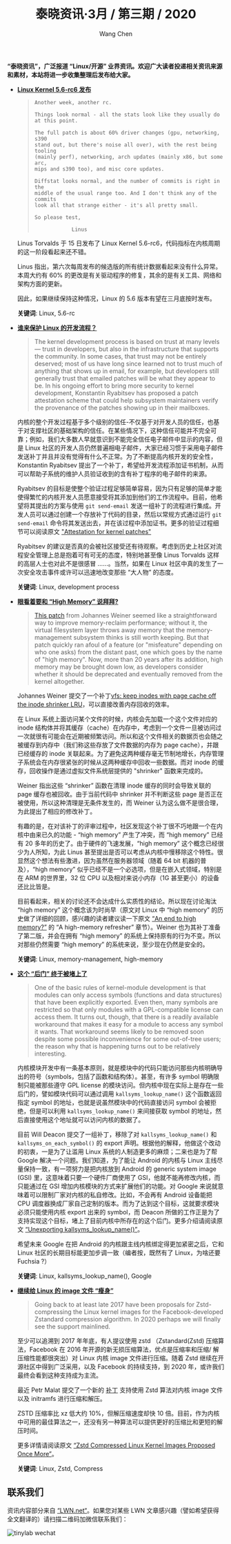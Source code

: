 ﻿---
title: 泰晓资讯·3月 / 第三期 / 2020
author: 'Wang Chen'
group: news
draft: false
top: true
album: 泰晓资讯
layout: weekly
license: "cc-by-nc-nd-4.0"
permalink: /tinylab-weekly-03-3rd-2020/
tags:
  - Linux
  - 5.6-rc	
  - development process
  - memory-management
  - high-memory
  - kallsyms_lookup_name()
  - Google
  - Zstd
  - Compress
categories:
  - 泰晓资讯
  - 技术动态
  - 行业动向
---

**“泰晓资讯”，广泛报道 “Linux/开源” 业界资讯。欢迎广大读者投递相关资讯来源和素材，本站将进一步收集整理后发布给大家。**

- [**Linux Kernel 5.6-rc6 发布**](https://lwn.net/Articles/815037/)

    > ```
    > Another week, another rc.
    > 
    > Things look normal - all the stats look like they usually do at this point.
    > 
    > The full patch is about 60% driver changes (gpu, networking, s390
    > stand out, but there's noise all over), with the rest being tooling
    > (mainly perf), networking, arch updates (mainly x86, but some arc,
    > mips and s390 too), and misc core updates.
    > 
    > Diffstat looks normal, and the number of commits is right in the
    > middle of the usual range too. And I don't think any of the commits
    > look all that strange either - it's all pretty small.
    > 
    > So please test,
    > 
    >             Linus
    > ```

    Linus Torvalds 于 15 日发布了 Linux Kernel 5.6-rc6，代码指标在内核周期的这一阶段看起来还不错。

    Linus 指出，第六次每周发布的候选版的所有统计数据看起来没有什么异常。 本周大约有 60% 的更改是有关驱动程序的修复，其余的是有关工具、网络和架构方面的更新。 

    因此，如果继续保持这种情况，Linux 的 5.6 版本有望在三月底按时发布。
    
    **关键词**: Linux, 5.6-rc

- [**谁来保护 Linux 的开发流程？**](https://lwn.net/Articles/813646/)

    > The kernel development process is based on trust at many levels — trust in developers, but also in the infrastructure that supports the community. In some cases, that trust may not be entirely deserved; most of us have long since learned not to trust much of anything that shows up in email, for example, but developers still generally trust that emailed patches will be what they appear to be. In his ongoing effort to bring more security to kernel development, Konstantin Ryabitsev has proposed a patch attestation scheme that could help subsystem maintainers verify the provenance of the patches showing up in their mailboxes.

    内核的整个开发过程基于多个级别的信任-不仅基于对开发人员的信任，也基于对支撑社区的基础架构的信任。在某些情况下，这种信任可能并不完全可靠；例如，我们大多数人早就意识到不能完全信任电子邮件中显示的内容，但是 Linux 社区的开发人员仍然普遍相电子邮件，大家已经习惯于采用电子邮件发送补丁并且并没有觉得有什么不正常。为了不断提高内核开发的安全性，Konstantin Ryabitsev 提出了一个补丁，希望给开发流程添加证书机制，从而可以帮助子系统的维护人员验证收到的含有补丁程序的电子邮件的来源。

    Ryabitsev 的目标是使整个验证过程足够简单容易，因为只有足够的简单才能使得繁忙的内核开发人员愿意接受将其添加到他们的工作流程中。目前，他希望将其提出的方案与使用 `git send-email` 发送一组补丁的流程进行集成。开发人员可以通过创建一个存放补丁代码的目录，然后以常规方式通过运行 `git send-email` 命令将其发送出去，并在该过程中添加证书。更多的验证过程细节可以阅读原文 ["Attestation for kernel patches"](https://lwn.net/Articles/813646/)

    Ryabitsev 的建议是否真的会被社区接受还有待观察。考虑到历史上社区对流程安全管理上总是抱着可有可无的态度，特别地甚至像 Linus Torvalds 这样的高层人士也对此不是很感冒 ......。当然，如果在 Linux 社区中真的发生了一次安全攻击事件或许可以迅速地改变那些 “大人物” 的态度。

    **关键词**: Linux, development process

- [**眼看着要和 “High Memory” 说拜拜?**](https://lwn.net/Articles/813201/)

    > [This patch](https://lwn.net/ml/linux-kernel/20200211175507.178100-1-hannes@cmpxchg.org/) from Johannes Weiner seemed like a straightforward way to improve memory-reclaim performance; without it, the virtual filesystem layer throws away memory that the memory-management subsystem thinks is still worth keeping. But that patch quickly ran afoul of a feature (or "misfeature" depending on who one asks) from the distant past, one which goes by the name of "high memory". Now, more than 20 years after its addition, high memory may be brought down low, as developers consider whether it should be deprecated and eventually removed from the kernel altogether.

    Johannes Weiner 提交了一个补丁[vfs: keep inodes with page cache off the inode shrinker LRU](https://lwn.net/ml/linux-kernel/20200211175507.178100-1-hannes@cmpxchg.org/)，可以直接改善内存回收的效率。

    在 Linux 系统上面访问某个文件的时候，内核会先加载一个这个文件对应的 inode 结构体并将其缓存（cache）在内存中，考虑到一个文件一旦被访问过一次就很有可能会在近期被频繁访问。所以和这个文件相关的数据页也会随之被缓存到内存中（我们称这些存放了文件数据的内存为 page cache），并跟已经缓存的 inode 关联起来。为了避免这两种缓存毫无节制地增长，内存管理子系统会在内存很紧张的时候从这两种缓存中回收一些数据。而对 inode 的缓存，回收操作是通过虚拟文件系统层提供的 "shrinker" 函数来完成的。

    Weiner 指出这些 “shrinker” 函数在清理 inode 缓存的同时会导致关联的 page 缓存也被回收。由于当前代码中 shrinker 并不判断这些 page 是否正在被使用，所以这种清理是无条件发生的，而 Weiner 认为这么做不是很合理，为此提出了相应的修改补丁。

    有趣的是，在对该补丁的评审过程中，社区发现这个补丁很不巧地跟一个在内核中由来已久的功能 - “high memory” 产生了冲突，而 “high memory” 已经有 20 多年的历史了。由于硬件的飞速发展，“high memory” 这个概念已经很少为人所知，为此 Linus 甚至提出是否可以考虑从内核中慢移除这个特性。很显然这个想法有些激进，因为虽然在服务器领域（随着 64 bit 机器的普及），“high memory” 似乎已经不是一个必选项，但是在嵌入式领域，特别是在 ARM 的世界里，32 位 CPU 以及相对来说小内存（1G 甚至更小）的设备还比比皆是。

    目前看起来，相关的讨论还不会达成什么实质性的结论。所以现在讨论淘汰 “high memory” 这个概念该为时尚早（原文对 Linux 中 “high memory” 的历史做了详细的回顾，感兴趣的读者建议读一下原文 [“An end to high memory?”](https://lwn.net/Articles/813201/) 的 “A high-memory refresher” 章节）。Weiner 也为其补丁准备了第二版，并会在拥有 “high memory” 的系统上保持原有的行为不变。所以对那些仍然需要 “high memory” 的系统来说，至少现在仍然是安全的。  

    **关键词**: Linux, memory-management, high-memory

- [**这个 “后门” 终于被堵上了**](https://lwn.net/Articles/813350/)

    > One of the basic rules of kernel-module development is that modules can only access symbols (functions and data structures) that have been explicitly exported. Even then, many symbols are restricted so that only modules with a GPL-compatible license can access them. It turns out, though, that there is a readily available workaround that makes it easy for a module to access any symbol it wants. That workaround seems likely to be removed soon despite some possible inconvenience for some out-of-tree users; the reason why that is happening turns out to be relatively interesting.

    内核模块开发中有一条基本原则，就是模块中的代码只能访问那些内核明确导出的符号（symbols，包括了函数和结构体）。甚至，有许多 symbol 明确限制只能被那些遵守 GPL license 的模块访问。但内核中现在实际上是存在一些后门的，譬如模块代码可以通过调用 `kallsyms_lookup_name()` 这个函数返回指定 symbol 的地址，也就是说虽然模块中的代码直接访问 symbol 会被拒绝，但是可以利用 `kallsyms_lookup_name()` 来间接获取 symbol 的地址，然后直接使用这个地址就可以访问内核的数据了。

    目前 Will Deacon 提交了一组补丁，移除了对 `kallsyms_lookup_name()` 和 `kallsyms_on_each_symbol()` 的 export 声明。根据他的解释，他做这个改动的初衷，一是为了让滥用 Linux 系统的人制造更多的麻烦；二来也是为了帮 Google 解决一个问题。我们知道，为了能让 Android 的内核与 Linux 主线尽量保持一致，有一项努力是把内核放到 Android 的 generic system image (GSI) 里，这意味着只要一个硬件厂商使用了 GSI，他就不能再修改内核，而只能通过在 GSI 增加内核模块的方式来扩展他们的功能。对 Google 来说就意味着可以限制厂家对内核的私自修改。比如，不会再有 Android 设备能把 CPU 调度器换成厂家自己定制的版本。而为了达到这个目标，这就要求模块必须只能使用内核 export 出来的 symbol，而 Deacon 所做的工作正是为了支持实现这个目标，堵上了目前内核中所存在的这个后门。更多介绍请阅读原文 [“Unexporting kallsyms_lookup_name()”](https://lwn.net/Articles/813350/)。

    希望未来 Google 在把 Android 的内核跟主线内核绑定得更加紧密之后，它和 Linux 社区的长期目标能更加步调一致（编者按，既然有了 Linux，为啥还要 Fuchsia ?）

    **关键词**: Linux, kallsyms_lookup_name(), Google

- [**继续给 Linux 的 image 文件 “瘦身”**](https://www.phoronix.com/scan.php?page=news_item&px=Zstd-Linux-Compressed-2020)

    > Going back to at least late 2017 have been proposals for Zstd-compressing the Linux kernel images for the Facebook-developed Zstandard compression algorithm. In 2020 perhaps we will finally see the support mainlined.

    至少可以追溯到 2017 年年底，有人提议使用 zstd （Zstandard(Zstd) 压缩算法，Facebook 在 2016 年开源的新无损压缩算法，优点是压缩率和压缩/ 解压缩性能都很突出）对 Linux 内核 image 文件进行压缩。随着 Zstd 继续在开源社区中得到广泛采用，以及 Facebook 的持续支持，到 2020 年，或许我们最终会看到这种支持成为主流。

    最近 Petr Malat 提交了一个新的 [补丁](https://lore.kernel.org/lkml/20200316143018.1366-1-oss@malat.biz/) 支持使用 Zstd 算法对内核 image 文件以及 initramfs 进行压缩和解压。

    ZSTD 压缩率比 xz 低大约 10%，但解压缩速度却快 10 倍。目前，作为内核中可用的最佳算法之一，还没有另一种算法可以提供更好的压缩比和更短的解压时间。
    
    更多详情请阅读原文 [“Zstd Compressed Linux Kernel Images Proposed Once More”](https://www.phoronix.com/scan.php?page=news_item&px=Zstd-Linux-Compressed-2020)。

    **关键词**: Linux, Zstd, Compress

## 联系我们

资讯内容部分来自 [“LWN.net“](https://lwn.net/)。如果您对某些 LWN 文章感兴趣（譬如希望获得全文翻译的）请扫描二维码加微信联系我们：

![tinylab wechat](/images/wechat/tinylab.jpg)
